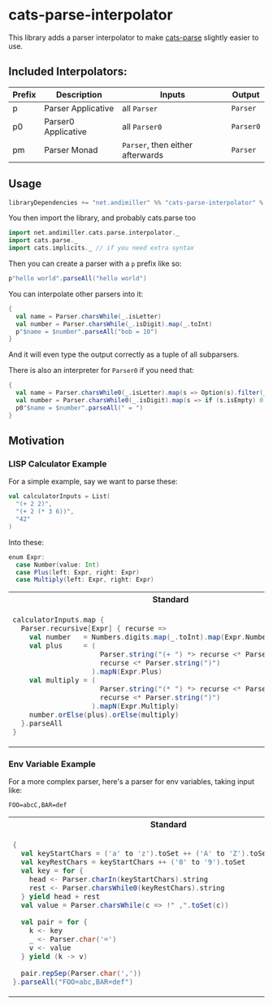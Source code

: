 # cats-parse-interpolator

This library adds a parser interpolator to make [cats-parse](https://github.com/typelevel/cats-parse) slightly easier to use.

## Included Interpolators:

| Prefix  | Description          | Inputs                            | Output    |
| ------- | -----------          | --------                          | --------  | 
| p       | Parser  Applicative  | all `Parser`                      | `Parser`  |
| p0      | Parser0 Applicative  | all `Parser0`                     | `Parser0` |
| pm      | Parser Monad         | `Parser`,  then either afterwards | `Parser`  |

## Usage

```scala
libraryDependencies += "net.andimiller" %% "cats-parse-interpolator" % "@VERSION@"
```

You then import the library, and probably cats.parse too

```scala mdoc
import net.andimiller.cats.parse.interpolator._
import cats.parse._
import cats.implicits._ // if you need extra syntax
```

Then you can create a parser with a `p` prefix like so:

```scala mdoc
p"hello world".parseAll("hello world")
```

You can interpolate other parsers into it:

```scala mdoc
{
  val name = Parser.charsWhile(_.isLetter)
  val number = Parser.charsWhile(_.isDigit).map(_.toInt)
  p"$name = $number".parseAll("bob = 10")
}
```

And it will even type the output correctly as a tuple of all subparsers.

There is also an interpreter for `Parser0` if you need that:

```scala mdoc
{
  val name = Parser.charsWhile0(_.isLetter).map(s => Option(s).filter(_.nonEmpty))
  val number = Parser.charsWhile0(_.isDigit).map(s => if (s.isEmpty) 0 else s.toInt)
  p0"$name = $number".parseAll(" = ")
}
```

## Motivation

### LISP Calculator Example

For a simple example, say we want to parse these:

```scala mdoc:silent
val calculatorInputs = List(
  "(+ 2 2)",
  "(+ 2 (* 3 6))",
  "42"
)
```

Into these:

```scala mdoc
enum Expr:
  case Number(value: Int)
  case Plus(left: Expr, right: Expr)
  case Multiply(left: Expr, right: Expr)
```

<table>
<tr>
<th>Standard</th>
<th>Interpolator</th>
</tr>
<tr>
<td>

```scala mdoc
calculatorInputs.map {
  Parser.recursive[Expr] { recurse =>
    val number   = Numbers.digits.map(_.toInt).map(Expr.Number)  
    val plus     = (
                     Parser.string("(+ ") *> recurse <* Parser.string(" "), 
                     recurse <* Parser.string(")")
                   ).mapN(Expr.Plus)
    val multiply = (
                     Parser.string("(* ") *> recurse <* Parser.string(" "), 
                     recurse <* Parser.string(")")
                   ).mapN(Expr.Multiply)
    number.orElse(plus).orElse(multiply)
  }.parseAll
}
```

</td>
<td>

```scala mdoc
calculatorInputs.map {
  Parser.recursive[Expr] { recurse =>
    val number   = Numbers.digits.map(_.toInt).map(Expr.Number)  
    val plus     = p"(+ $recurse $recurse)".map(Expr.Plus)
    val multiply = p"(* $recurse $recurse)".map(Expr.Multiply)
    number.orElse(plus).orElse(multiply)
  }.parseAll
}
```

</td>
</tr>
</table>


### Env Variable Example


For a more complex parser, here's a parser for env variables, taking input like:

`FOO=abcC,BAR=def`

<table>
<tr>
<th>Standard</th>
<th>Interpolator</th>
</tr>
<tr>
<td>

```scala mdoc
{
  val keyStartChars = ('a' to 'z').toSet ++ ('A' to 'Z').toSet ++ "_".toSet
  val keyRestChars = keyStartChars ++ ('0' to '9').toSet
  val key = for {
    head <- Parser.charIn(keyStartChars).string
    rest <- Parser.charsWhile0(keyRestChars).string
  } yield head + rest
  val value = Parser.charsWhile(c => !" ,".toSet(c))

  val pair = for {
    k <- key
    _ <- Parser.char('=')
    v <- value
  } yield (k -> v)

  pair.repSep(Parser.char(','))
}.parseAll("FOO=abc,BAR=def")
```

</td>
<td>

```scala mdoc
{
  val keyStartChars = ('a' to 'z').toSet ++ ('A' to 'Z').toSet ++ "_".toSet

  val keyStart = Parser.charIn(keyStartChars).string
  val keyRest  = Parser.charsWhile0(keyStartChars ++ ('0' to '9').toSet).string

  val key   = pm"$keyStart$keyRest".string
  val value = Parser.charsWhile(c => !" ,".toSet(c))

  p"$key=$value".repSep(Parser.char(','))
}.parseAll("FOO=abc,BAR=def")
```

</td>
</tr>
</table>


